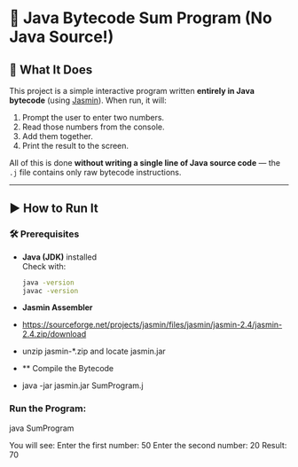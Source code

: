 # 🔢 Java Bytecode Sum Program (No Java Source!)

## 📌 What It Does

This project is a simple interactive program written **entirely in Java bytecode** (using [Jasmin](https://jasmin.sourceforge.net/)).
When run, it will:

1. Prompt the user to enter two numbers.
2. Read those numbers from the console.
3. Add them together.
4. Print the result to the screen.

All of this is done **without writing a single line of Java source code** — the `.j` file contains only raw bytecode instructions.

---

## ▶️ How to Run It

### 🛠 Prerequisites

- **Java (JDK)** installed  
  Check with:
  ```bash
  java -version
  javac -version

  
- **Jasmin Assembler**
- https://sourceforge.net/projects/jasmin/files/jasmin/jasmin-2.4/jasmin-2.4.zip/download  
- unzip jasmin-*.zip and locate jasmin.jar

- ** Compile the Bytecode
- java -jar jasmin.jar SumProgram.j

### Run the Program:
java SumProgram

You will see:
Enter the first number:
 50
Enter the second number:
 20
Result: 70

